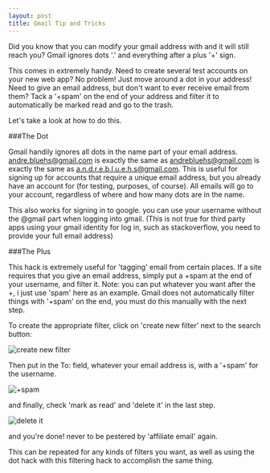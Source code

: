 ```yaml
---
layout: post
title: Gmail Tip and Tricks
---
```

Did you know that you can modify your gmail address with and it will still reach you? Gmail ignores dots '.' and everything after a plus '+' sign.

This comes in extremely handy. Need to create several test accounts on your new web app? No problem! Just move around a dot in your address! Need to give an email address, but don't want to ever receive email from them? Tack a '+spam' on the end of your address and filter it to automatically be marked read and go to the trash.

Let's take a look at how to do this.

###The Dot

Gmail handily ignores all dots in the name part of your email address. andre.bluehs@gmail.com is exactly the same as andrebluehs@gmail.com is exactly the same as a.n.d.r.e.b.l.u.e.h.s@gmail.com. This is useful for signing up for accounts that require a unique email address, but you already have an account for (for testing, purposes, of course). All emails will go to your account, regardless of where and how many dots are in the name.

This also works for signing in to google. you can use your username without the @gmail part when logging into gmail. (This is not true for third party apps using your gmail identity for log in, such as stackoverflow, you need to provide your full email address)

###The Plus

This hack is extremely useful for 'tagging' email from certain places. If a site requires that you give an email address, simply put a +spam at the end of your username, and filter it. Note: you can put whatever you want after the +, i just use 'spam' here as an example. Gmail does not automatically filter things with '+spam' on the end, you must do this manually with the next step.

To create the appropriate filter, click on 'create new filter' next to the search button:

![create new filter][1]

Then put in the To: field, whatever your email address is, with a '+spam' for the username.

![+spam][2]

and finally, check 'mark as read' and 'delete it' in the last step.

![delete it][3]

and you're done! never to be pestered by 'affiliate email' again.

This can be repeated for any kinds of filters you want, as well as using the dot hack with this filtering hack to accomplish the same thing.

[1]: http://ablu.us/files/xum-gmail-step1.png
[2]: http://ablu.us/files/elq-gmail-step2.png
[3]: http://ablu.us/files/ica-gmail-step3.png
